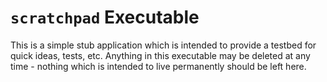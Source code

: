 # `scratchpad` Executable

This is a simple stub application which is intended to provide a testbed for quick ideas, tests, etc. Anything in this
executable may be deleted at any time - nothing which is intended to live permanently should be left here.
